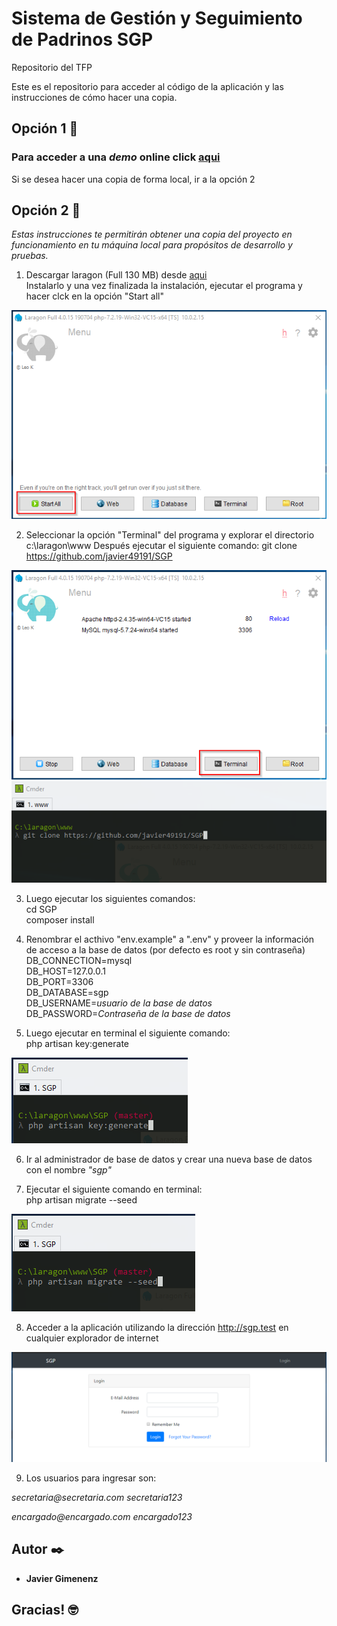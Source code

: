 # Sistema de Gestión y Seguimiento de Padrinos SGP
Repositorio del TFP

Este es el repositorio para acceder al código de la aplicación y las instrucciones de cómo hacer una copia.

## Opción 1 🚀

### Para acceder a una *demo* online click [aqui](https://tfgsgp.000webhostapp.com/ "aqui")  

Si se desea hacer una copia de forma local, ir a la opción 2


## Opción 2 🚀

_Estas instrucciones te permitirán obtener una copia del proyecto en funcionamiento en tu máquina local para propósitos de desarrollo y pruebas._

1. Descargar laragon (Full 130 MB) desde [aqui](https://laragon.org/download/ "aqui")  
Instalarlo y una vez finalizada la instalación, ejecutar el programa y hacer clck en la opción "Start all"  

![Con titulo](images/start_all.png "Start all")

2. Seleccionar la opción "Terminal" del programa y explorar el directorio c:\laragon\www 
Después ejecutar el siguiente comando:
git clone https://github.com/javier49191/SGP  

![Con titulo](images/terminal.png "Terminal")  
![Con titulo](images/git_clone.png "Git clone")  

3. Luego ejecutar los siguientes comandos:  
cd SGP  
composer install  

4. Renombrar el acthivo "env.example" a ".env" y proveer la información de acceso a la base de datos (por defecto es root y sin contraseña)  
DB_CONNECTION=mysql  
DB_HOST=127.0.0.1  
DB_PORT=3306  
DB_DATABASE=sgp  
DB_USERNAME=_usuario de la base de datos_  
DB_PASSWORD=_Contraseña de la base de datos_  

5. Luego ejecutar en terminal el siguiente comando:  
php artisan key:generate  

![Con titulo](images/key_generate.png "Key Genenrate")  

6. Ir al administrador de base de datos y crear una nueva base de datos con el nombre *"sgp"*

7. Ejecutar el siguiente comando en terminal:  
php artisan migrate --seed  

![Con titulo](images/db_seed.png "Database")  

8. Acceder a la aplicación utilizando la dirección http://sgp.test en cualquier explorador de internet  

![Con titulo](images/login.png "Login")  

9. Los usuarios para ingresar son:  

_secretaria@secretaria.com_
_secretaria123_

_encargado@encargado.com_
_encargado123_  


## Autor ✒️

* **Javier Gimenenz**  

## Gracias! 🤓


